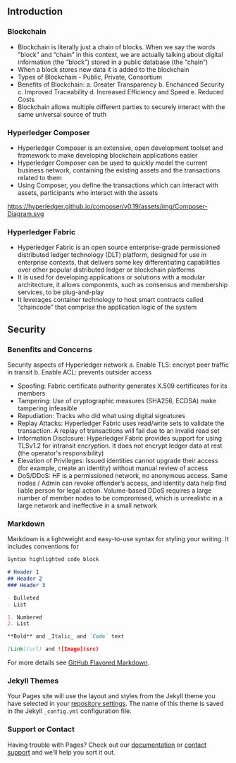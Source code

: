 ## Introduction

### Blockchain

- Blockchain is literally just a chain of blocks. When we say the words “block” and “chain” in this context, we are actually talking about digital information (the “block”) stored in a public database (the “chain”)
- When a block stores new data it is added to the blockchain
- Types of Blockchain - Public, Private, Consortium
- Benefits of Blockchain:
  a. Greater Transparency
  b. Enchanced Security
  c. Improved Traceability
  d. Increased Efficiency and Speed
  e. Reduced Costs
- Blockchain allows multiple different parties to securely interact with the same universal source of truth

### Hyperledger Composer 

- Hyperledger Composer is an extensive, open development toolset and framework to make developing blockchain applications easier
- Hyperledger Composer can be used to quickly model the current business network, containing the existing assets and the transactions related to them
- Using Composer, you define the transactions which can interact with assets, participants who interact with the assets

https://hyperledger.github.io/composer/v0.19/assets/img/Composer-Diagram.svg

### Hyperledger Fabric

- Hyperledger Fabric is an open source enterprise-grade permissioned distributed ledger technology (DLT) platform, designed for use in enterprise contexts, that delivers some key differentiating capabilities over other popular distributed ledger or blockchain platforms
- It is used for developing applications or solutions with a modular architecture, it allows components, such as consensus and membership services, to be plug-and-play
- It leverages container technology to host smart contracts called “chaincode” that comprise the application logic of the system

## Security

### Benenfits and Concerns

Security aspects of Hyperledger network
a. Enable TLS: encrypt peer traffic in transit
b. Enable ACL: prevents outsider access

- Spoofing: Fabric certificate authority generates X.509 certificates for its members
- Tampering: Use of cryptographic measures (SHA256, ECDSA) make tampering infeasible
- Repudiation: Tracks who did what using digital signatures
- Replay Attacks: Hyperledger Fabric uses read/write sets to validate the transaction. A replay of transactions will fail due to an invalid read set
- Information Disclosure: Hyperledger Fabric provides support for using TLSv1.2 for intransit encryption. It does not encrypt ledger data at rest (the operator's responsibility)
- Elevation of Privileges: Issued identities cannot upgrade their access (for example, create an identity) without manual review of access
- DoS/DDoS: HF is a permissioned network, no anonymous access. Same nodes / Admin can revoke offender’s access, and identity data help find liable person for legal action. Volume-based DDoS requires a large number of member nodes to be compromised, which is unrealistic in a large network and ineffective in a small network

### Markdown

Markdown is a lightweight and easy-to-use syntax for styling your writing. It includes conventions for

```markdown
Syntax highlighted code block

# Header 1
## Header 2
### Header 3

- Bulleted
- List

1. Numbered
2. List

**Bold** and _Italic_ and `Code` text

[Link](url) and ![Image](src)
```

For more details see [GitHub Flavored Markdown](https://guides.github.com/features/mastering-markdown/).

### Jekyll Themes

Your Pages site will use the layout and styles from the Jekyll theme you have selected in your [repository settings](https://github.com/palnapatel/capstone-event/settings). The name of this theme is saved in the Jekyll `_config.yml` configuration file.

### Support or Contact

Having trouble with Pages? Check out our [documentation](https://help.github.com/categories/github-pages-basics/) or [contact support](https://github.com/contact) and we’ll help you sort it out.
